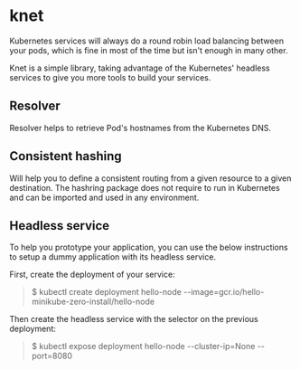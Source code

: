 # knet

Kubernetes services will always do a round robin load balancing between your pods,
which is fine in most of the time but isn't enough in many other.

Knet is a simple library, taking advantage of the Kubernetes' headless services
to give you more tools to build your services.

## Resolver

Resolver helps to retrieve Pod's hostnames from the Kubernetes DNS.

## Consistent hashing

Will help you to define a consistent routing from a given resource to a given
destination. The hashring package does not require to run in Kubernetes and
can be imported and used in any environment.

## Headless service

To help you prototype your application, you can use the below instructions to
setup a dummy application with its headless service.

First, create the deployment of your service:
> $ kubectl create deployment hello-node --image=gcr.io/hello-minikube-zero-install/hello-node

Then create the headless service with the selector on the previous deployment:
> $ kubectl expose deployment hello-node --cluster-ip=None --port=8080

